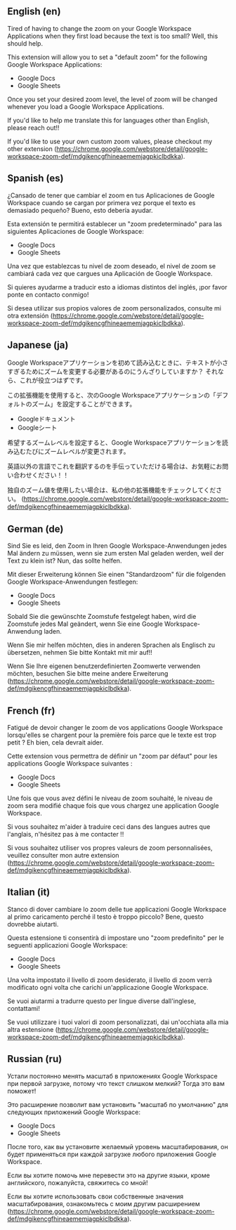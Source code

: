 ## English (en)

Tired of having to change the zoom on your Google Workspace Applications when they first load because the text is too small? Well, this should help.

This extension will allow you to set a "default zoom" for the following Google Workspace Applications:

- Google Docs
- Google Sheets

Once you set your desired zoom level, the level of zoom will be changed whenever you load a Google Workspace Applications.

If you'd like to help me translate this for languages other than English, please reach out!!

If you'd like to use your own custom zoom values, please checkout my other extension (https://chrome.google.com/webstore/detail/google-workspace-zoom-def/mdgikencgfhineaememjagpkiclbdkka).

## Spanish (es)

¿Cansado de tener que cambiar el zoom en tus Aplicaciones de Google Workspace cuando se cargan por primera vez porque el texto es demasiado pequeño? Bueno, esto debería ayudar.

Esta extensión te permitirá establecer un "zoom predeterminado" para las siguientes Aplicaciones de Google Workspace:

- Google Docs
- Google Sheets

Una vez que establezcas tu nivel de zoom deseado, el nivel de zoom se cambiará cada vez que cargues una Aplicación de Google Workspace.

Si quieres ayudarme a traducir esto a idiomas distintos del inglés, ¡por favor ponte en contacto conmigo!

Si desea utilizar sus propios valores de zoom personalizados, consulte mi otra extensión (https://chrome.google.com/webstore/detail/google-workspace-zoom-def/mdgikencgfhineaememjagpkiclbdkka).

## Japanese (ja)

Google Workspaceアプリケーションを初めて読み込むときに、テキストが小さすぎるためにズームを変更する必要があるのにうんざりしていますか？ それなら、これが役立つはずです。

この拡張機能を使用すると、次のGoogle Workspaceアプリケーションの「デフォルトのズーム」を設定することができます。

- Googleドキュメント
- Googleシート

希望するズームレベルを設定すると、Google Workspaceアプリケーションを読み込むたびにズームレベルが変更されます。

英語以外の言語でこれを翻訳するのを手伝っていただける場合は、お気軽にお問い合わせください！！

独自のズーム値を使用したい場合は、私の他の拡張機能をチェックしてください。 (https://chrome.google.com/webstore/detail/google-workspace-zoom-def/mdgikencgfhineaememjagpkiclbdkka).

## German (de)

Sind Sie es leid, den Zoom in Ihren Google Workspace-Anwendungen jedes Mal ändern zu müssen, wenn sie zum ersten Mal geladen werden, weil der Text zu klein ist? Nun, das sollte helfen.

Mit dieser Erweiterung können Sie einen "Standardzoom" für die folgenden Google Workspace-Anwendungen festlegen:

- Google Docs
- Google Sheets

Sobald Sie die gewünschte Zoomstufe festgelegt haben, wird die Zoomstufe jedes Mal geändert, wenn Sie eine Google Workspace-Anwendung laden.

Wenn Sie mir helfen möchten, dies in anderen Sprachen als Englisch zu übersetzen, nehmen Sie bitte Kontakt mit mir auf!!

Wenn Sie Ihre eigenen benutzerdefinierten Zoomwerte verwenden möchten, besuchen Sie bitte meine andere Erweiterung (https://chrome.google.com/webstore/detail/google-workspace-zoom-def/mdgikencgfhineaememjagpkiclbdkka).

## French (fr)

Fatigué de devoir changer le zoom de vos applications Google Workspace lorsqu'elles se chargent pour la première fois parce que le texte est trop petit ? Eh bien,
cela devrait aider.

Cette extension vous permettra de définir un "zoom par défaut" pour les applications Google Workspace suivantes :

- Google Docs
- Google Sheets

Une fois que vous avez défini le niveau de zoom souhaité, le niveau de zoom sera modifié chaque fois que vous chargez une application Google Workspace.

Si vous souhaitez m'aider à traduire ceci dans des langues autres que l'anglais, n'hésitez pas à me contacter !!

Si vous souhaitez utiliser vos propres valeurs de zoom personnalisées, veuillez consulter mon autre extension (https://chrome.google.com/webstore/detail/google-workspace-zoom-def/mdgikencgfhineaememjagpkiclbdkka).

## Italian (it)

Stanco di dover cambiare lo zoom delle tue applicazioni Google Workspace al primo caricamento perché il testo è troppo piccolo? Bene, questo dovrebbe aiutarti.

Questa estensione ti consentirà di impostare uno "zoom predefinito" per le seguenti applicazioni Google Workspace:

- Google Docs
- Google Sheets

Una volta impostato il livello di zoom desiderato, il livello di zoom verrà modificato ogni volta che carichi un'applicazione Google Workspace.

Se vuoi aiutarmi a tradurre questo per lingue diverse dall'inglese, contattami!

Se vuoi utilizzare i tuoi valori di zoom personalizzati, dai un'occhiata alla mia altra estensione (https://chrome.google.com/webstore/detail/google-workspace-zoom-def/mdgikencgfhineaememjagpkiclbdkka).

## Russian (ru)

Устали постоянно менять масштаб в приложениях Google Workspace при первой загрузке, потому что текст слишком мелкий? Тогда это вам поможет!

Это расширение позволит вам установить "масштаб по умолчанию" для следующих приложений Google Workspace:

- Google Docs
- Google Sheets

После того, как вы установите желаемый уровень масштабирования, он будет применяться при каждой загрузке любого приложения Google Workspace.

Если вы хотите помочь мне перевести это на другие языки, кроме английского, пожалуйста, свяжитесь со мной!

Если вы хотите использовать свои собственные значения масштабирования, ознакомьтесь с моим другим расширением (https://chrome.google.com/webstore/detail/google-workspace-zoom-def/mdgikencgfhineaememjagpkiclbdkka).
